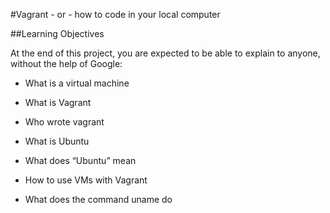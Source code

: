 #Vagrant - or - how to code in your local computer

##Learning Objectives

At the end of this project, you are expected to be able to explain to anyone, without the help of Google:

* What is a virtual machine

* What is Vagrant

* Who wrote vagrant

* What is Ubuntu

* What does “Ubuntu” mean

* How to use VMs with Vagrant

* What does the command uname do
